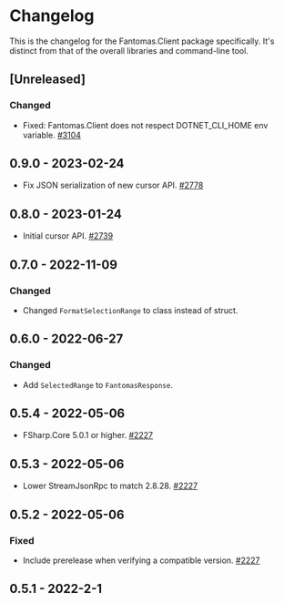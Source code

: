 # Changelog

This is the changelog for the Fantomas.Client package specifically. It's distinct from that of the overall libraries and command-line tool.

## [Unreleased]

### Changed
* Fixed: Fantomas.Client does not respect DOTNET_CLI_HOME env variable. [#3104](https://github.com/fsprojects/fantomas/issues/3104)

## 0.9.0 - 2023-02-24
* Fix JSON serialization of new cursor API. [#2778](https://github.com/fsprojects/fantomas/issues/2778)

## 0.8.0 - 2023-01-24
* Initial cursor API. [#2739](https://github.com/fsprojects/fantomas/pull/2739)

## 0.7.0 - 2022-11-09

### Changed
* Changed `FormatSelectionRange` to class instead of struct.

## 0.6.0 - 2022-06-27

### Changed
* Add `SelectedRange` to `FantomasResponse`.

## 0.5.4 - 2022-05-06

* FSharp.Core 5.0.1 or higher. [#2227](https://github.com/fsprojects/fantomas/pull/2227)

## 0.5.3 - 2022-05-06

* Lower StreamJsonRpc to match 2.8.28. [#2227](https://github.com/fsprojects/fantomas/pull/2227)

## 0.5.2 - 2022-05-06

### Fixed
* Include prerelease when verifying a compatible version. [#2227](https://github.com/fsprojects/fantomas/pull/2227)

## 0.5.1 - 2022-2-1
